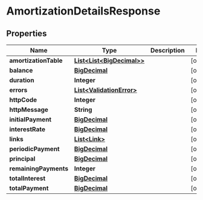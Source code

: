 
# AmortizationDetailsResponse

## Properties
Name | Type | Description | Notes
------------ | ------------- | ------------- | -------------
**amortizationTable** | [**List&lt;List&lt;BigDecimal&gt;&gt;**](List.md) |  |  [optional]
**balance** | [**BigDecimal**](BigDecimal.md) |  |  [optional]
**duration** | **Integer** |  |  [optional]
**errors** | [**List&lt;ValidationError&gt;**](ValidationError.md) |  |  [optional]
**httpCode** | **Integer** |  |  [optional]
**httpMessage** | **String** |  |  [optional]
**initialPayment** | [**BigDecimal**](BigDecimal.md) |  |  [optional]
**interestRate** | [**BigDecimal**](BigDecimal.md) |  |  [optional]
**links** | [**List&lt;Link&gt;**](Link.md) |  |  [optional]
**periodicPayment** | [**BigDecimal**](BigDecimal.md) |  |  [optional]
**principal** | [**BigDecimal**](BigDecimal.md) |  |  [optional]
**remainingPayments** | **Integer** |  |  [optional]
**totalInterest** | [**BigDecimal**](BigDecimal.md) |  |  [optional]
**totalPayment** | [**BigDecimal**](BigDecimal.md) |  |  [optional]



